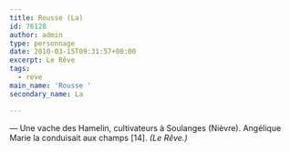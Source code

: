```yaml
---
title: Rousse (La)
id: 76128
author: admin
type: personnage
date: 2010-03-15T09:31:57+00:00
excerpt: Le Rêve
tags:
  - reve
main_name: 'Rousse '
secondary_name: La

---
```

— Une vache des Hamelin, cultivateurs à Soulanges (Nièvre). Angélique Marie la conduisait aux champs [14]. _(Le Rêve.)_